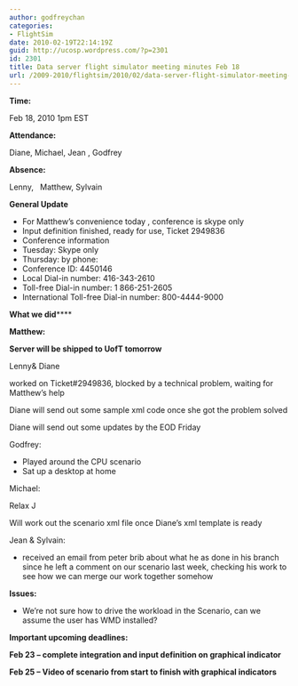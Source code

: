 ```yaml
---
author: godfreychan
categories:
- FlightSim
date: 2010-02-19T22:14:19Z
guid: http://ucosp.wordpress.com/?p=2301
id: 2301
title: Data server flight simulator meeting minutes Feb 18
url: /2009-2010/flightsim/2010/02/data-server-flight-simulator-meeting-minutes-feb-18/
---
```


**Time:**

Feb 18, 2010 1pm EST

**Attendance:**

Diane, Michael, Jean , Godfrey

**Absence:**

Lenny,   Matthew, Sylvain

**General Update**

  * For Matthew’s convenience today , conference is skype only
  * Input definition finished, ready for use, Ticket 2949836
  * Conference information
  * Tuesday: Skype only
  * Thursday: by phone:
  * Conference ID: 4450146
  * Local Dial-in number: 416-343-2610
  * Toll-free Dial-in number: 1 866-251-2605
  * International Toll-free Dial-in number: 800-4444-9000

**What we did******

**Matthew:**

**Server will be shipped to UofT tomorrow**

Lenny& Diane

worked on Ticket#2949836, blocked by a technical problem, waiting for Matthew’s help

Diane will send out some sample xml code once she got the problem solved

Diane will send out some updates by the EOD Friday

Godfrey:

  * Played around the CPU scenario
  * Sat up a desktop at home

Michael:

Relax J

Will work out the scenario xml file once Diane’s xml template is ready

Jean & Sylvain:

  * received an email from peter brib about what he as done in his branch since he left a comment on our scenario last week, checking his work to see how we can merge our work together somehow

**Issues:**

  * We’re not sure how to drive the workload in the Scenario, can we assume the user has WMD installed?

**Important upcoming deadlines:**

**Feb 23 – complete integration and input definition on graphical indicator**

**Feb 25 – Video of scenario from start to finish with graphical indicators**